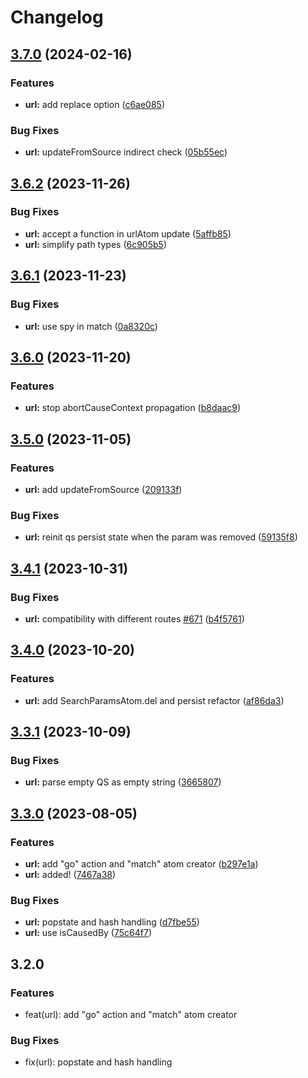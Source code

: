 # Changelog

## [3.7.0](https://github.com/artalar/reatom/compare/url-v3.6.2...url-v3.7.0) (2024-02-16)


### Features

* **url:** add replace option ([c6ae085](https://github.com/artalar/reatom/commit/c6ae0859fd246135e17379623e91a67ffeedbb59))


### Bug Fixes

* **url:** updateFromSource indirect check ([05b55ec](https://github.com/artalar/reatom/commit/05b55ecf973dbb43e91226390bdf102c17455f88))

## [3.6.2](https://github.com/artalar/reatom/compare/url-v3.6.1...url-v3.6.2) (2023-11-26)


### Bug Fixes

* **url:** accept a function in urlAtom update ([5affb85](https://github.com/artalar/reatom/commit/5affb8525fe5629621e0f7fe9b999f1e2306b28e))
* **url:** simplify path types ([6c905b5](https://github.com/artalar/reatom/commit/6c905b5424a9d85c20059db04c3c03551cef9c5b))

## [3.6.1](https://github.com/artalar/reatom/compare/url-v3.6.0...url-v3.6.1) (2023-11-23)


### Bug Fixes

* **url:** use spy in match ([0a8320c](https://github.com/artalar/reatom/commit/0a8320c02ef8036816c3361fae852eaf159b359c))

## [3.6.0](https://github.com/artalar/reatom/compare/url-v3.5.0...url-v3.6.0) (2023-11-20)


### Features

* **url:** stop abortCauseContext propagation ([b8daac9](https://github.com/artalar/reatom/commit/b8daac98b2638fbe170aebed7816afec9e73928f))

## [3.5.0](https://github.com/artalar/reatom/compare/url-v3.4.1...url-v3.5.0) (2023-11-05)


### Features

* **url:** add updateFromSource ([209133f](https://github.com/artalar/reatom/commit/209133f1426583729aac394fdf5e2a484252c3eb))


### Bug Fixes

* **url:** reinit qs persist state when the param was removed ([59135f8](https://github.com/artalar/reatom/commit/59135f883681bed433fb5ab36111ca9d478e05fb))

## [3.4.1](https://github.com/artalar/reatom/compare/url-v3.4.0...url-v3.4.1) (2023-10-31)


### Bug Fixes

* **url:** compatibility with different routes [#671](https://github.com/artalar/reatom/issues/671) ([b4f5761](https://github.com/artalar/reatom/commit/b4f5761a8cde3697e4a9192e88ccc42ff8378bba))

## [3.4.0](https://github.com/artalar/reatom/compare/url-v3.3.1...url-v3.4.0) (2023-10-20)


### Features

* **url:** add SearchParamsAtom.del and persist refactor ([af86da3](https://github.com/artalar/reatom/commit/af86da339cf0ba864eec9d074aa9f8b14c403fd2))

## [3.3.1](https://github.com/artalar/reatom/compare/url-v3.3.0...url-v3.3.1) (2023-10-09)


### Bug Fixes

* **url:** parse empty QS as empty string ([3665807](https://github.com/artalar/reatom/commit/3665807cdbe131f87a414ac5907cd8a88cafe769))

## [3.3.0](https://github.com/artalar/reatom/compare/url-v3.2.0...url-v3.3.0) (2023-08-05)


### Features

* **url:** add "go" action and "match" atom creator ([b297e1a](https://github.com/artalar/reatom/commit/b297e1af737728693d5980704669377bd99b4d22))
* **url:** added! ([7467a38](https://github.com/artalar/reatom/commit/7467a387350ef435c0594e3045da1c86bf1e235a))


### Bug Fixes

* **url:** popstate and hash handling ([d7fbe55](https://github.com/artalar/reatom/commit/d7fbe5586a6707713e8981b381c8dcb5056ccad9))
* **url:** use isCausedBy ([75c64f7](https://github.com/artalar/reatom/commit/75c64f7ae314f0d58a8c8f5e175f35b7237fcf25))

## 3.2.0

### Features

- feat(url): add "go" action and "match" atom creator

### Bug Fixes

- fix(url): popstate and hash handling
